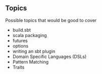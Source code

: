 ## Topics ##
Possible topics that would be good to cover
- build.sbt
- scala packaging
- futures
- options
- writing an sbt plugin
- Domain Specific Languages (DSLs)
- Pattern Matching
- Traits
